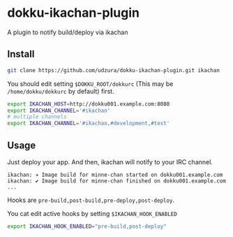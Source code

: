 dokku-ikachan-plugin
====================

A plugin to notify build/deploy via ikachan

## Install

```bash
git clone https://github.com/udzura/dokku-ikachan-plugin.git ikachan
```

You should edit setting `$DOKKU_ROOT/dokkurc` (This may be `/home/dokku/dokkurc` by default) first.

```bash
export IKACHAN_HOST=http://dokku001.example.com:8080
export IKACHAN_CHANNEL='#ikachan'
# multiple channels
export IKACHAN_CHANNEL='#ikachan,#development,#test'
```

## Usage

Just deploy your app. And then, ikachan will notify to your IRC channel.

```chat
ikachan: ✈︎ Image build for minne-chan started on dokku001.example.com
ikachan: ✔︎ Image build for minne-chan finished on dokku001.example.com
...
```

Hooks are `pre-build,post-build,pre-deploy,post-deploy`.

You cat edit active hooks by setting `$IKACHAN_HOOK_ENABLED`

```bash
export IKACHAN_HOOK_ENABLED="pre-build,post-deploy"
```
